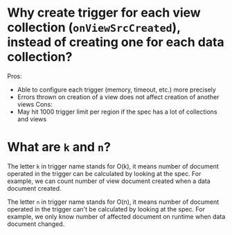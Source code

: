 # Why create trigger for each view collection (`onViewSrcCreated`), instead of creating one for each data collection?
Pros:
- Able to configure each trigger (memory, timeout, etc.) more precisely
- Errors thrown on creation of a view does not affect creation of another views
Cons:
- May hit 1000 trigger limit per region if the spec has a lot of collections
  and views

# What are `k` and `n`?

The letter `k` in trigger name stands for O(k), it means number of document
operated in the trigger can be calculated by looking at the spec. For example,
we can count number of view document created when a data document created.

The letter `n` in trigger name stands for O(n), it means number of document
operated in the trigger can't be calculated by looking at the spec. For example,
we only know number of affected document on runtime when data document changed.